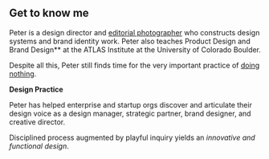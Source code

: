 ## Get to know me

Peter is a design director and [editorial photographer](https://petermcewen.photos) who constructs design systems and brand identity work. Peter also teaches Product Design and Brand Design** at the ATLAS Institute at the University of Colorado Boulder.

Despite all this, Peter still finds time for the very important practice of [doing nothing](https://thefield.us).

**Design Practice**

Peter has helped enterprise and startup orgs discover and articulate their design voice as a design manager, strategic partner, brand designer, and creative director.

Disciplined process augmented by playful inquiry yields an _innovative and functional design_.
